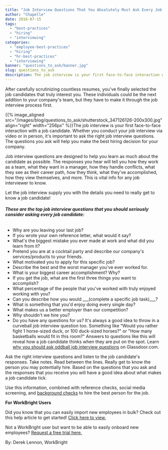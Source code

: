 ```yaml
---
title: "Job Interview Questions That You Absolutely Must Ask Every Job Candidate"
author: "Chapelle"
date: 2016-07-15
tags:
  - "best-practices"
  - "hiring"
  - "interviewing"
categories:
  - "employee-best-practices"
  - "hiring"
  - "hr-best-practices"
  - "interviewing"
banner: "questions_to_ask/banner.jpg"
slug: questions_to_ask
description: The job interview is your first face-to-face interaction with a job candidate. The questions you ask will help you make the best decision for your company.
---
```

After carefully scrutinizing countless resumes, you've finally selected the job candidates that truly interest you. These individuals could be the next addition to your company's team, but they have to make it through the job interview process first.  
  
 {{% image_aligned src="/images/blog/questions_to_ask/shutterstock_347126126-200x300.jpg" align="right" width="256px" %}}The job interview is your first face-to-face interaction with a job candidate. Whether you conduct your job interview via video or in person, it's important to ask the right job interview questions. The questions you ask will help you make the best hiring decision for your company.  
  
Job interview questions are designed to help you learn as much about the candidate as possible. The responses you hear will tell you how they work as a team, what they want in a manager, how they handle conflicts, what they see as their career path, how they think, what they've accomplished, how they view themselves, and more. This is vital info for any job interviewer to know.  
  
Let the job interview supply you with the details you need to really get to know a job candidate!

###### **These are the top job interview questions that you should seriously consider asking every job candidate:**

- Why are you leaving your last job?
- If you wrote your own reference letter, what would it say?
- What's the biggest mistake you ever made at work and what did you learn from it?
- Pretend you are at a cocktail party and describe our company's services/products to your friends.
- What motivated you to apply for this specific job?
- Describe the best and the worst manager you've ever worked for.
- What is your biggest career accomplishment? Why?
- If you get the job, what are the first three things you want to accomplish?
- What percentage of the people that you've worked with truly enjoyed working with you?
- Can you describe how you would \_\_\_(complete a specific job task)\_\_\_?
- What is something that you'd enjoy doing every single day?
- What makes us a better employer than our competition?
- Why shouldn't we hire you?
- Do you have any questions for us?
It's always a good idea to throw in a curveball job interview question too. Something like “Would you rather fight 1 horse-sized duck, or 100 duck-sized horses?" or "How many basketballs would fit in this room?" Answers to questions like this will reveal how a job candidate thinks when they are put on the spot. Learn [why you should ask oddball job interview questions](https://www.glassdoor.com/employers/blog/why-hr-should-consider-asking-oddball-interview-questions/) on Glassdoor.com.  
  
Ask the right interview questions and listen to the job candidate's responses. Take notes. Read between the lines. Really get to know the person you may potentially hire. Based on the questions that you ask and the responses that you receive you will have a good idea about what makes a job candidate tick.  
  
Use this information, combined with reference checks, social media screening, and [background checks](https://workbright.com/background-checks-what-youre-really-getting/) to hire the best person for the job.  
  
**For WorkBright Users**  
  
Did you know that you can easily import new employees in bulk? Check out this help article to get started! [Click here to view.](https://workbright.desk.com/customer/portal/articles/2400989)  
  
Not a WorkBright user but want to be able to easily onboard new employees? [Request a free trial here.](https://workbright.com/benefits-features/)  
  
By: Derek Lennon, WorkBright  
  
  
  


  
  


  
  



